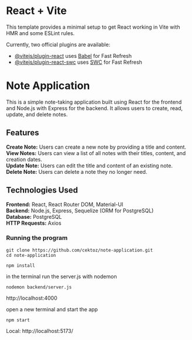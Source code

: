 # React + Vite

This template provides a minimal setup to get React working in Vite with HMR and some ESLint rules.

Currently, two official plugins are available:

- [@vitejs/plugin-react](https://github.com/vitejs/vite-plugin-react/blob/main/packages/plugin-react/README.md) uses [Babel](https://babeljs.io/) for Fast Refresh
- [@vitejs/plugin-react-swc](https://github.com/vitejs/vite-plugin-react-swc) uses [SWC](https://swc.rs/) for Fast Refresh

# Note Application

This is a simple note-taking application built using React for the frontend and Node.js with Express for the backend. It allows users to create, read, update, and delete notes.


## Features

**Create Note:** Users can create a new note by providing a title and content.  <br />
**View Notes:** Users can view a list of all notes with their titles, content, and creation dates. <br />
**Update Note:** Users can edit the title and content of an existing note. <br />
**Delete Note:** Users can delete a note they no longer need. <br />

## Technologies Used

**Frontend:** React, React Router DOM, Material-UI  <br />
**Backend:** Node.js, Express, Sequelize (ORM for PostgreSQL)  <br />
**Database:** PostgreSQL  <br />
**HTTP Requests:** Axios  <br />

### Running the program

```
git clone https://github.com/cektoz/note-application.git
cd note-application
```

```
npm install
```

in the terminal run the server.js with nodemon

```
nodemon backend/server.js 
```
http://localhost:4000

open a new terminal and start the app

```
npm start
```
Local:   http://localhost:5173/



